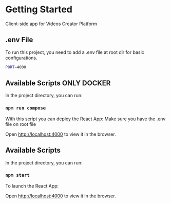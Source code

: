 # Getting Started

Client-side app for Videos Creator Platform

## .env File

To run this project, you need to add a .env file at root dir for basic configurations.

```bash
PORT=4000
```


## Available Scripts ONLY DOCKER

In the project directory, you can run:

### `npm run compose`

With this script you can deploy the React App:
Make sure you have the .env file on root file

Open [http://localhost:4000](http://localhost:4000) to view it in the browser.



## Available Scripts

In the project directory, you can run:

### `npm start`

To launch the React App:

Open [http://localhost:4000](http://localhost:4000) to view it in the browser.